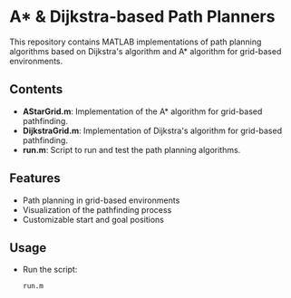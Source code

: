 # A* & Dijkstra-based Path Planners

This repository contains MATLAB implementations of path planning algorithms based on Dijkstra's algorithm and A* algorithm for grid-based environments.

## Contents

- **AStarGrid.m**: Implementation of the A* algorithm for grid-based pathfinding.
- **DijkstraGrid.m**: Implementation of Dijkstra's algorithm for grid-based pathfinding.
- **run.m**: Script to run and test the path planning algorithms.

## Features

- Path planning in grid-based environments
- Visualization of the pathfinding process
- Customizable start and goal positions

## Usage

- Run the script:
    ```sh
    run.m
    ```
